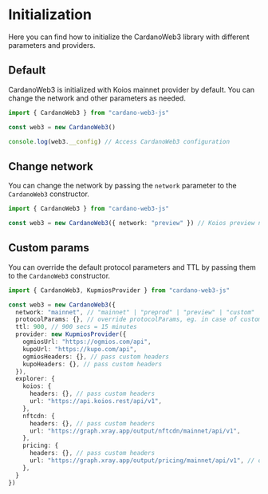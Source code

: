 # Initialization

Here you can find how to initialize the CardanoWeb3 library with different parameters and providers.


## Default

CardanoWeb3 is initialized with Koios mainnet provider by default. You can change the network and other parameters as needed.

```ts
import { CardanoWeb3 } from "cardano-web3-js"

const web3 = new CardanoWeb3()

console.log(web3.__config) // Access CardanoWeb3 configuration
```

## Change network

You can change the network by passing the `network` parameter to the `CardanoWeb3` constructor.

```ts
import { CardanoWeb3 } from "cardano-web3-js"

const web3 = new CardanoWeb3({ network: "preview" }) // Koios preview network provider
```

## Custom params

You can override the default protocol parameters and TTL by passing them to the `CardanoWeb3` constructor.

```ts
import { CardanoWeb3, KupmiosProvider } from "cardano-web3-js"

const web3 = new CardanoWeb3({
  network: "mainnet", // "mainnet" | "preprod" | "preview" | "custom"
  protocolParams: {}, // override protocolParams, eg. in case of custom network
  ttl: 900, // 900 secs = 15 minutes
  provider: new KupmiosProvider({
    ogmiosUrl: "https://ogmios.com/api",
    kupoUrl: "https://kupo.com/api",
    ogmiosHeaders: {}, // pass custom headers
    kupoHeaders: {}, // pass custom headers
  }),
  explorer: {
    koios: {
      headers: {}, // pass custom headers
      url: "https://api.koios.rest/api/v1",
    },
    nftcdn: {
      headers: {}, // pass custom headers
      url: "https://graph.xray.app/output/nftcdn/mainnet/api/v1",
    },
    pricing: {
      headers: {}, // pass custom headers
      url: "https://graph.xray.app/output/pricing/mainnet/api/v1", // only mainnet available
    },
  }
})
```